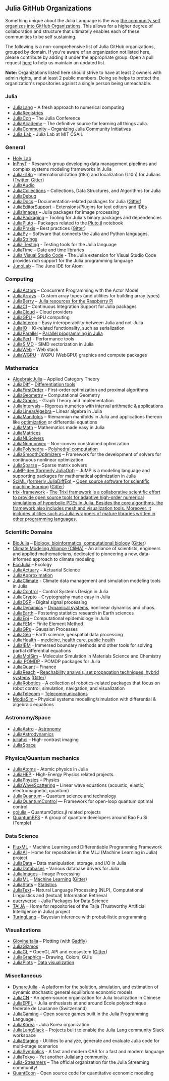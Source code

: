 ## Julia GitHub Organizations

Something unique about the Julia Language is the way [the community self organizes into GitHub Organizations](https://youtu.be/cLFfTE2KWrk?t=644). This allows for a higher degree of collaboration and structure that ultimately enables each of these communities to be self sustaining.

The following is a non-comprehensive list of Julia GitHub organizations, grouped by domain. If you're aware of an organization not listed here, please contribute by adding it under the appropriate group. Open a pull request [here](https://github.com/JuliaLang/www.julialang.org/blob/main/community/organizations.md) to help us maintain an updated list.

**Note:** Organizations listed here should strive to have at least 2 owners with admin rights, and at least 2 public members. Doing so helps to protect the organization's repositories against a single person being unreachable.

### Julia

* [JuliaLang](https://github.com/JuliaLang) – A fresh approach to numerical computing
* [JuliaRegistries](https://github.com/JuliaRegistries)
* [JuliaCon](https://github.com/JuliaCon) – The Julia Conference
* [JuliaAcademy](https://github.com/JuliaAcademy) – The definitive source for learning all things Julia.
* [JuliaCommunity](https://github.com/JuliaCommunity) – Organizing Julia Community Initiatives
* [Julia Lab](https://github.com/JuliaLabs) - Julia Lab at MIT CSAIL

### General

* [Holy Lab](https://github.com/HolyLab)
* [InPhyT](https://github.com/InPhyT) - Research group developing data management pipelines and complex systems modeling frameworks in Julia
* [Julia-i18n](https://github.com/Julia-i18n) – Internationalization (i18n) and localization (L10n) for Julians ([Twitter](https://twitter.com/julia_i18n), [Gitter](https://gitter.im/Julia-i18n/julia-i18n))
* [JuliaAudio](https://github.com/JuliaAudio)
* [JuliaCollections](https://github.com/JuliaCollections) – Collections, Data Structures, and Algorithms for Julia
* [JuliaDebug](https://github.com/JuliaDebug)
* [JuliaDocs](https://github.com/juliadocs) – Documentation-related packages for Julia ([Gitter](https://gitter.im/juliadocs/users))
* [JuliaEditorSupport](https://github.com/JuliaEditorSupport) – Extensions/Plugins for text editors and IDEs
* [JuliaImages](https://github.com/JuliaImages) – Julia packages for image processing
* [JuliaPackaging](https://github.com/JuliaPackaging) – Tooling for Julia's binary packages and dependencies
* [JuliaPluto](https://github.com/JuliaPluto) – Packages related to the [Pluto.jl](https://github.com/fonsp/Pluto.jl) notebook
* [JuliaPraxis](https://github.com/JuliaPraxis) – Best practices ([Gitter](https://gitter.im/JuliaPraxis))
* [JuliaPy](https://github.com/JuliaPy) – Software that connects the Julia and Python languages.
* [JuliaStrings](https://github.com/JuliaStrings)
* [Julia Testing](https://github.com/JuliaTesting) - Testing tools for the Julia language
* [JuliaTime](https://github.com/JuliaTime) – Date and time libraries
* [Julia Visual Studio Code](https://github.com/julia-vscode) - The Julia extension for Visual Studio Code provides rich support for the Julia programming language
* [JunoLab](https://github.com/JunoLab) – The Juno IDE for Atom

### Computing

* [JuliaActors](https://github.com/JuliaActors) – Concurrent Programming with the Actor Model
* [JuliaArrays](https://github.com/JuliaArrays) – Custom array types (and utilities for building array types)
* [JuliaBerry](https://github.com/JuliaBerry) – [Julia resources for the Raspberry Pi](https://juliaberry.github.io/)
* [JuliaCI](https://github.com/JuliaCI) – Continuous Integration Support for Julia packages
* [JuliaCloud](https://github.com/juliacloud) – Cloud providers
* [JuliaGPU](https://github.com/JuliaGPU) – GPU computing
* [JuliaInterop](https://github.com/JuliaInterop) – Easy interoperability between Julia and not-Julia
* [JuliaIO](https://github.com/JuliaIO) – IO-related functionality, such as serialization
* [JuliaParallel](https://github.com/JuliaParallel) – [Parallel programming in Julia](https://github.com/JuliaParallel)
* [JuliaPerf](https://github.com/JuliaPerf) - Performance tools
* [JuliaSIMD](https://github.com/JuliaSIMD) - SIMD vectorization in Julia
* [JuliaWeb](https://github.com/JuliaWeb) – Web stack
* [JuliaWGPU](https://github.com/JuliaWGPU) - WGPU (WebGPU) graphics and compute packages

### Mathematics

* [AlgebraicJulia](https://github.com/AlgebraicJulia) – Applied Category Theory
* [JuliaDiff](https://github.com/JuliaDiff/) – [Differentiation tools](https://www.juliadiff.org/)
* [JuliaFirstOrder](https://github.com/JuliaFirstOrder) - First-order optimization and proximal algorithms
* [JuliaGeometry](https://github.com/JuliaGeometry) – Computational Geometry
* [JuliaGraphs](https://github.com/JuliaGraphs) – Graph Theory and Implementation
* [JuliaIntervals](https://github.com/JuliaIntervals) – Rigorous numerics with interval arithmetic & applications
* [JuliaLinearAlgebra](https://github.com/JuliaLinearAlgebra) – Linear algebra in Julia
* [JuliaManifolds](https://github.com/JuliaManifolds) – Riemannian manifolds in Julia and applications thereon like [optimization](https://manoptjl.org) or differential equations
* [JuliaMath](https://github.com/JuliaMath) – Mathematics made easy in Julia
* [JuliaMatrices](https://github.com/JuliaMatrices)
* [JuliaNLSolvers](https://github.com/JuliaNLSolvers)
* [JuliaNonconvex](https://github.com/JuliaNonconvex) – Non-convex constrained optimization
* [JuliaPolyhedra](https://github.com/JuliaPolyhedra) – [Polyhedral computation](https://juliapolyhedra.github.io/)
* [JuliaSmoothOptimizers](https://github.com/JuliaSmoothOptimizers) – Framework for the development of solvers for continuous nonlinear optimization
* [JuliaSparse](https://github.com/JuliaSparse) – Sparse matrix solvers
* [JuMP-dev (formerly JuliaOpt)](http://jump.dev) – JuMP is a modeling language and supporting packages for mathematical optimization in Julia
* [SciML (formerly JuliaDiffEq)](https://github.com/SciML) – [Open source software for scientific machine learning](https://sciml.ai) ([Gitter](https://gitter.im/JuliaDiffEq/Lobby))
* [trixi-framework](https://github.com/trixi-framework) - [The Trixi framework is a collaborative scientific effort to provide open source tools for adaptive high-order numerical simulations of hyperbolic PDEs in Julia. Besides the core algorithms, the framework also includes mesh and visualization tools. Moreover, it includes utilities such as Julia wrappers of mature libraries written in other programming languages.](https://trixi-framework.github.io/)

### Scientific Domains

* [BioJulia](https://github.com/BioJulia) – [Biology, bioinformatics, computational biology](https://biojulia.net) ([Gitter](https://gitter.im/BioJulia/home))
* [Climate Modeling Alliance (CliMA)](https://github.com/CliMA) - An alliance of scientists, engineers and applied mathematicians, dedicated to pioneering a new, data-informed approach to climate modeling
* [EcoJulia](https://github.com/EcoJulia) – Ecology
* [JuliaActuary](https://github.com/JuliaActuary) – Actuarial Science
* [JuliaApproximation](https://github.com/JuliaApproximation)
* [JuliaClimate](https://github.com/JuliaClimate) - Climate data management and simulation modeling tools in Julia
* [JuliaControl](https://github.com/JuliaControl) – Control Systems Design in Julia
* [JuliaCrypto](https://github.com/JuliaCrypto) – Cryptography made easy in Julia
* [JuliaDSP](https://github.com/JuliaDSP) – Digital signal processing
* [JuliaDynamics](https://github.com/JuliaDynamics) – [Dynamical systems](https://juliadynamics.github.io/DynamicalSystems.jl/latest/), nonlinear dynamics and chaos.
* [JuliaEarth](https://github.com/JuliaEarth) –  Fostering statistics research in Earth sciences
* [JuliaEpi](https://github.com/JuliaEpi) –  Computational epidemiology in Julia
* [JuliaFEM](https://github.com/JuliaFEM) –  Finite Element Method
* [JuliaGPs](https://github.com/JuliaGaussianProcesses) - Gaussian Processes
* [JuliaGeo](https://github.com/JuliaGeo) – Earth science, geospatial data processing
* [JuliaHealth](https://github.com/JuliaHealth) – [medicine, health care, public health](https://juliahealth.org/)
* [JuliaIBM](https://github.com/JuliaIBPM) - Immersed boundary methods and other tools for solving partial differential equations
* [JuliaMolSim](https://github.com/JuliaMolSim) – Molecular Simulation in Materials Science and Chemistry
* [Julia POMDP](https://github.com/JuliaPOMDP) - POMDP packages for Julia
* [JuliaQuant](https://github.com/JuliaQuant) – Finance
* [JuliaReach](https://github.com/JuliaReach) – [Reachability analysis, set propagation techniques, hybrid systems](https://juliareach.github.io/) ([Gitter](https://gitter.im/JuliaReach/Lobby))
* [JuliaRobotics](https://github.com/JuliaRobotics) -  A collection of robotics-related packages that focus on robot control, simulation, navigation, and visualization
* [JuliaTelecom](https://github.com/JuliaTelecom) – [Telecommunications](https://github.com/JuliaTelecom/SiteMap)
* [ModiaSim](https://github.com/ModiaSim) – Physical systems modelling/simulation with differential & algebraic equations

### Astronomy/Space

* [JuliaAstro](https://github.com/JuliaAstro) – [Astronomy](https://juliaastro.github.io/)
* [JuliaAstrodynamics](https://github.com/JuliaAstrodynamics)
* [juliahci](https://github.com/juliahci) – High-contrast imaging
* [JuliaSpace](https://github.com/JuliaSpace)

### Physics/Quantum mechanics

* [JuliaAtoms](https://github.com/JuliaAtoms) - Atomic physics in Julia
* [JuliaHEP](https://github.com/JuliaHEP) - High-Energy Physics related projects.
* [JuliaPhysics](https://github.com/JuliaPhysics) – Physics
* [JuliaWaveScattering](https://github.com/JuliaWaveScattering) – Linear wave equations (acoustic, elastic, electromagnetic, quantum)
* [JuliaQuantum](https://github.com/JuliaQuantum) – Quantum science and technology
* [JuliaQuantumControl](https://github.com/JuliaQuantumControl) — Framework for open-loop quantum optimal control
* [qojulia](https://github.com/qojulia) – QuantumOptics.jl related projects
* [QuantumBFS](https://github.com/QuantumBFS) - A group of quantum developers around Bao Fu Si (Temple)

### Data Science

* [FluxML](https://github.com/FluxML) - Machine Learning and Differentiable Programming Framework
* [JuliaAI](https://github.com/JuliaAI) - Home for repositories in the MLJ (Machine Learning in Julia) project
* [JuliaData](https://github.com/JuliaData) – Data manipulation, storage, and I/O in Julia
* [JuliaDatabases](https://github.com/JuliaDatabases) – Various database drivers for Julia
* [JuliaImages](https://github.com/JuliaImages) – Image Processing
* [JuliaML](https://github.com/JuliaML) – [Machine Learning](https://juliaml.github.io/) ([Gitter](https://gitter.im/JuliaML/chat))
* [JuliaStats](https://github.com/JuliaStats) – [Statistics](https://juliastats.github.io/)
* [JuliaText](https://github.com/JuliaText) – Natural Language Processing (NLP), Computational Linguistics and (textual) Information Retrieval
* [queryverse](https://github.com/queryverse) – Julia Packages for Data Science
* [TAIJA](https://github.com/JuliaTrustworthyAI) – Home for repositories of the Taija (Trustworthy Artificial Intelligence in Julia) project
* [TuringLang](https://github.com/TuringLang) – Bayesian inference with probabilistic programming

### Visualizations

* [GiovineItalia](https://github.com/GiovineItalia) – Plotting (with [Gadfly](https://github.com/GiovineItalia/Gadfly.jl))
* [JuliaGizmos](https://github.com/JuliaGizmos)
* [JuliaGL](https://github.com/JuliaGL) – OpenGL API and ecosystem ([Gitter](https://gitter.im/JuliaGL/meta))
* [JuliaGraphics](https://github.com/JuliaGraphics) – Drawing, Colors, GUIs
* [JuliaPlots](https://github.com/JuliaPlots) – [Data visualization](https://juliaplots.github.io/)


### Miscellaneous

* [DynareJulia](https://github.com/DynareJulia) - A platform for the solution, simulation, and estimation of dynamic stochastic general equilibrium economic models
* [JuliaCN](https://github.com/JuliaCN) - An open-source organization for Julia localization in Chinese
* [JuliaEPFL](https://github.com/JuliaEPFL) - Julia enthusiasts at and around École polytechnique fédérale de Lausanne (Switzerland)
* [JuliaGaming](https://github.com/JuliaGaming) – Open source games built in the Julia Programming Language.
* [JuliaKorea](https://github.com/juliakorea) - Julia Korea organization
* [JuliaLangSlack](https://github.com/JuliaLangSlack) – Projects built to enable the Julia Lang community Slack workspace
* [JuliaStaging](https://github.com/JuliaStaging) - Utilities to analyze, generate and evaluate Julia code for multi-stage scenarios
* [JuliaSymbolics](https://github.com/JuliaSymbolics) - A fast and modern CAS for a fast and modern language
* [JuliaTokyo](https://github.com/JuliaTokyo) - Yet another Julialang community.
* [Julia-Streamers](https://github.com/Julia-Streamers) – The official organization for the Julia Streaming community!
* [QuantEcon](https://github.com/QuantEcon) - Open source code for quantitative economic modeling
